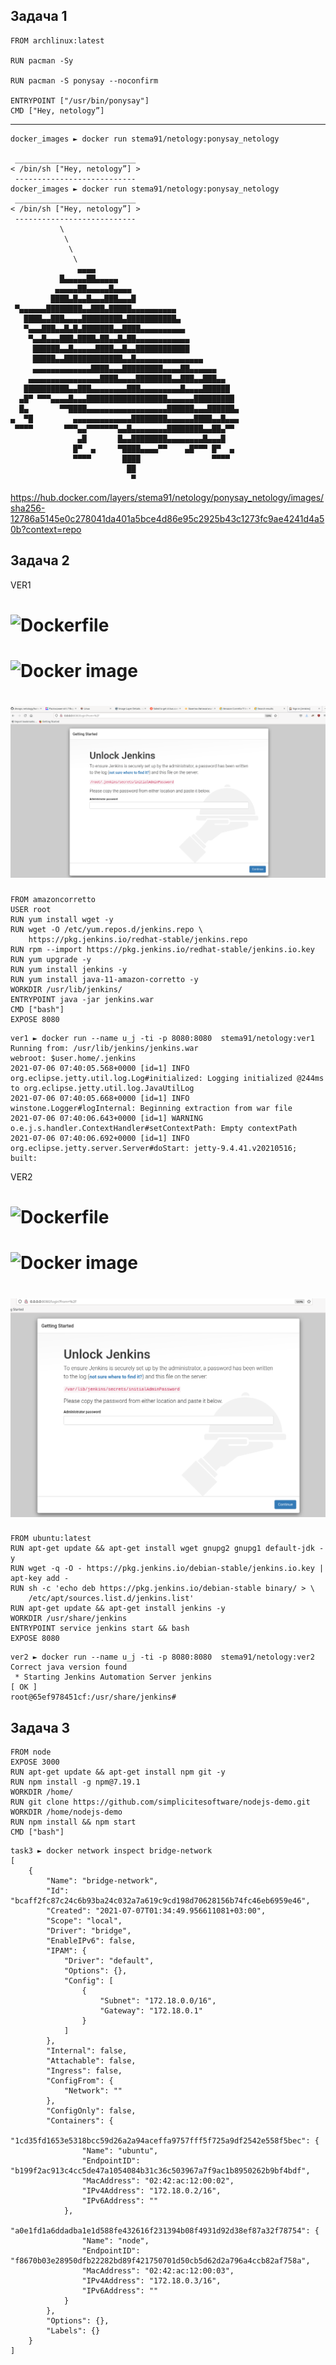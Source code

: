## Задача 1 

```text
FROM archlinux:latest

RUN pacman -Sy 
 
RUN pacman -S ponysay --noconfirm

ENTRYPOINT ["/usr/bin/ponysay"]
CMD ["Hey, netology”]
```
---
```
docker_images ► docker run stema91/netology:ponysay_netology

 ___________________________
< /bin/sh ["Hey, netology”] >
 ---------------------------
docker_images ► docker run stema91/netology:ponysay_netology
 ___________________________
< /bin/sh ["Hey, netology”] >
 ---------------------------
           \
            \
             \
              \
               ▄▄▄▄
           █▄▄▄▄▄██▄▄▄▄▄
          ▄▄▄▄▄██▄▄▄▄▄█▄▄▄▄
         ████▄█▄▄█▄▄▄███▄▄▄█
 ▀▄▄▄▄▄▄████████▄▄███▄█████▄▄▄▄▄▄▄▄▄▄
   ████▄▄███▄▄▄▄█████████▄███████████▄
   ▀▄▄▄███▄▄█▄█▄███████▄▄████▄▄▄▄▄▄▄▄▄▄
    ▀▄▄█▄▄▄███▄████▄██▄▄█▄██▄▄▄▄▄▄▄▄▄▄▄▄
     ██████▄▄█▄▄▄▄▄████▄▄█▄▄████████████
     █████▄▄█████████████▄▄█▄▄▄▄▄▄▄▄▄▄▄▄▄▄▄
     ▄▄▄▄▄▄▄▄▄▄▄▄▄████▄▄▄█████████▄▄▄▄██▄▄▄▄▄▄
    ▄▄▄▄▄▄▄▄▄▄▄▄▄▄▄▄████▄▄▄▄████████▄▄███▄▄███▄▄
   ██████████▄▄███▄▄▄▄▄▄▄▄███▄▄▄▄▄▄▄▄▄█▄▄▄▄██████
  ▄█▀ ▀▀▀▄▄▄▄█▄▄▄██████████████████▄▄▄▄▄▄█████████
  █▄       ▀▀████▄▄▄▄▄▄▄▄▄▄▄▄▄▄▄▄▄▄██████▄▄▄██████▄
▄  ▀█         ▄▄▄▄▄▄▄▄▄▄▄▄▄████████▄▄▄▄▄▄████▄▄█▄▄▄
 ▀▀▀▀       ▀▀▀▄▄▀▀▀▀▀▀▀▄▄█▄▄▄▄▄▄▄▄████████▄▄██▄▀▀
               ▄█       █▄▄████████▄▄▄▄▄▄▄▄█▄▄▄█
              █▀  ▄     ▀████▄▄▄▄▀▀    ▄█▀▀▀ █▀  ▄
              ▀▀▀▀       ████                ▀▀▀▀
                          ██
                           ▀

```

https://hub.docker.com/layers/stema91/netology/ponysay_netology/images/sha256-12786a5145e0c278041da401a5bce4d86e95c2925b43c1273fc9ae4241d4a50b?context=repo


## Задача 2 

VER1

# ![Dockerfile](https://github.com/AGS-36/devops-netology/blob/master/homework_part_2/homework_4/ver1/Dockerfile)
# ![Docker image](https://hub.docker.com/layers/157080270/stema91/netology/ver1/images/sha256-9bd02cb50bbb0899379f6280d06062e52d34b0fee45f279360ee83d076f0163e?context=explore)
# ![screenshort](https://github.com/AGS-36/devops-netology/blob/master/homework_part_2/homework_4/ver2/2021-07-06_10-43.png)

```
FROM amazoncorretto
USER root
RUN yum install wget -y
RUN wget -O /etc/yum.repos.d/jenkins.repo \
    https://pkg.jenkins.io/redhat-stable/jenkins.repo
RUN rpm --import https://pkg.jenkins.io/redhat-stable/jenkins.io.key
RUN yum upgrade -y
RUN yum install jenkins -y
RUN yum install java-11-amazon-corretto -y
WORKDIR /usr/lib/jenkins/
ENTRYPOINT java -jar jenkins.war
CMD ["bash"]
EXPOSE 8080
```

```
ver1 ► docker run --name u_j -ti -p 8080:8080  stema91/netology:ver1
Running from: /usr/lib/jenkins/jenkins.war
webroot: $user.home/.jenkins
2021-07-06 07:40:05.568+0000 [id=1]	INFO	org.eclipse.jetty.util.log.Log#initialized: Logging initialized @244ms to org.eclipse.jetty.util.log.JavaUtilLog
2021-07-06 07:40:05.668+0000 [id=1]	INFO	winstone.Logger#logInternal: Beginning extraction from war file
2021-07-06 07:40:06.643+0000 [id=1]	WARNING	o.e.j.s.handler.ContextHandler#setContextPath: Empty contextPath
2021-07-06 07:40:06.692+0000 [id=1]	INFO	org.eclipse.jetty.server.Server#doStart: jetty-9.4.41.v20210516; built:
```
    
VER2

# ![Dockerfile](https://github.com/AGS-36/devops-netology/blob/master/homework_part_2/homework_4/ver2/Dockerfile)
# ![Docker image](https://hub.docker.com/layers/156762135/stema91/netology/ver2/images/sha256-9c445e52556cafde0e1b42d0605858780d25071a00ea7b45de4655e839d27c40?context=explore)
# ![screenshort](https://github.com/AGS-36/devops-netology/blob/master/homework_part_2/homework_4/ver2/2021-07-02_23-17.png)

```
FROM ubuntu:latest
RUN apt-get update && apt-get install wget gnupg2 gnupg1 default-jdk -y
RUN wget -q -O - https://pkg.jenkins.io/debian-stable/jenkins.io.key | apt-key add -
RUN sh -c 'echo deb https://pkg.jenkins.io/debian-stable binary/ > \
    /etc/apt/sources.list.d/jenkins.list'
RUN apt-get update && apt-get install jenkins -y
WORKDIR /usr/share/jenkins
ENTRYPOINT service jenkins start && bash
EXPOSE 8080
```

```
ver2 ► docker run --name u_j -ti -p 8080:8080  stema91/netology:ver2 
Correct java version found
 * Starting Jenkins Automation Server jenkins                                                                   [ OK ] 
root@65ef978451cf:/usr/share/jenkins# 
```

## Задача 3 

```
FROM node
EXPOSE 3000
RUN apt-get update && apt-get install npm git -y
RUN npm install -g npm@7.19.1
WORKDIR /home/
RUN git clone https://github.com/simplicitesoftware/nodejs-demo.git
WORKDIR /home/nodejs-demo
RUN npm install && npm start
CMD ["bash"]
```

```
task3 ► docker network inspect bridge-network
[
    {
        "Name": "bridge-network",
        "Id": "bcaff2fc87c24c6b93ba24c032a7a619c9cd198d70628156b74fc46eb6959e46",
        "Created": "2021-07-07T01:34:49.956611081+03:00",
        "Scope": "local",
        "Driver": "bridge",
        "EnableIPv6": false,
        "IPAM": {
            "Driver": "default",
            "Options": {},
            "Config": [
                {
                    "Subnet": "172.18.0.0/16",
                    "Gateway": "172.18.0.1"
                }
            ]
        },
        "Internal": false,
        "Attachable": false,
        "Ingress": false,
        "ConfigFrom": {
            "Network": ""
        },
        "ConfigOnly": false,
        "Containers": {
            "1cd35fd1653e5318bcc59d26a2a94aceffa9757fff5f725a9df2542e558f5bec": {
                "Name": "ubuntu",
                "EndpointID": "b199f2ac913c4cc5de47a1054084b31c36c503967a7f9ac1b8950262b9bf4bdf",
                "MacAddress": "02:42:ac:12:00:02",
                "IPv4Address": "172.18.0.2/16",
                "IPv6Address": ""
            },
            "a0e1fd1a6ddadba1e1d588fe432616f231394b08f4931d92d38ef87a32f78754": {
                "Name": "node",
                "EndpointID": "f8670b03e28950dfb22282bd89f421750701d50cb5d62d2a796a4ccb82af758a",
                "MacAddress": "02:42:ac:12:00:03",
                "IPv4Address": "172.18.0.3/16",
                "IPv6Address": ""
            }
        },
        "Options": {},
        "Labels": {}
    }
]
```

